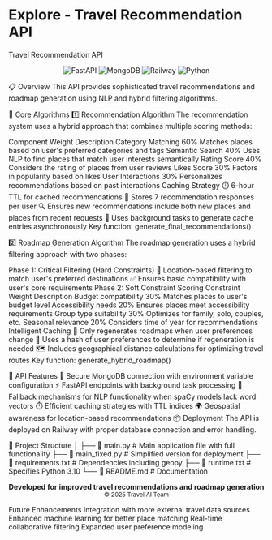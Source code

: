 # Explore - Travel Recommendation API

Travel Recommendation API
<p align="center"> <img src="https://img.shields.io/badge/FastAPI-005571?style=for-the-badge&logo=fastapi" alt="FastAPI"/> <img src="https://img.shields.io/badge/MongoDB-4EA94B?style=for-the-badge&logo=mongodb&logoColor=white" alt="MongoDB"/> <img src="https://img.shields.io/badge/Railway-0B0D0E?style=for-the-badge&logo=railway&logoColor=white" alt="Railway"/> <img src="https://img.shields.io/badge/Python-3776AB?style=for-the-badge&logo=python&logoColor=white" alt="Python"/> </p>
📋 Overview
This API provides sophisticated travel recommendations and roadmap generation using NLP and hybrid filtering algorithms.

🧠 Core Algorithms
1️⃣ Recommendation Algorithm
The recommendation system uses a hybrid approach that combines multiple scoring methods:

Component	Weight	Description
Category Matching	60%	Matches places based on user's preferred categories and tags
Semantic Search	40%	Uses NLP to find places that match user interests semantically
Rating Score	40%	Considers the rating of places from user reviews
Likes Score	30%	Factors in popularity based on likes
User Interactions	30%	Personalizes recommendations based on past interactions
Caching Strategy
⏱️ 6-hour TTL for cached recommendations
🔄 Stores 7 recommendation responses per user
🔍 Ensures new recommendations include both new places and places from recent requests
🔧 Uses background tasks to generate cache entries asynchronously
Key function: generate_final_recommendations()

2️⃣ Roadmap Generation Algorithm
The roadmap generation uses a hybrid filtering approach with two phases:

Phase 1: Critical Filtering (Hard Constraints)
📍 Location-based filtering to match user's preferred destinations
✅ Ensures basic compatibility with user's core requirements
Phase 2: Soft Constraint Scoring
Constraint	Weight	Description
Budget compatibility	30%	Matches places to user's budget level
Accessibility needs	20%	Ensures places meet accessibility requirements
Group type suitability	30%	Optimizes for family, solo, couples, etc.
Seasonal relevance	20%	Considers time of year for recommendations
Intelligent Caching
🔄 Only regenerates roadmaps when user preferences change
🔑 Uses a hash of user preferences to determine if regeneration is needed
🗺️ Includes geographical distance calculations for optimizing travel routes
Key function: generate_hybrid_roadmap()

🚀 API Features
🔐 Secure MongoDB connection with environment variable configuration
⚡ FastAPI endpoints with background task processing
🔄 Fallback mechanisms for NLP functionality when spaCy models lack word vectors
⏱️ Efficient caching strategies with TTL indices
🌍 Geospatial awareness for location-based recommendations
📦 Deployment
The API is deployed on Railway with proper database connection and error handling.

📂 Project Structure
│
├── 📄 main.py            # Main application file with full functionality
├── 📄 main_fixed.py      # Simplified version for deployment
├── 📄 requirements.txt   # Dependencies including geopy
├── 📄 runtime.txt        # Specifies Python 3.10
└── 📄 README.md          # Documentation
<p align="center"> <b>Developed for improved travel recommendations and roadmap generation</b><br> <small>© 2025 Travel AI Team</small> </p>
Future Enhancements
Integration with more external travel data sources
Enhanced machine learning for better place matching
Real-time collaborative filtering
Expanded user preference modeling
